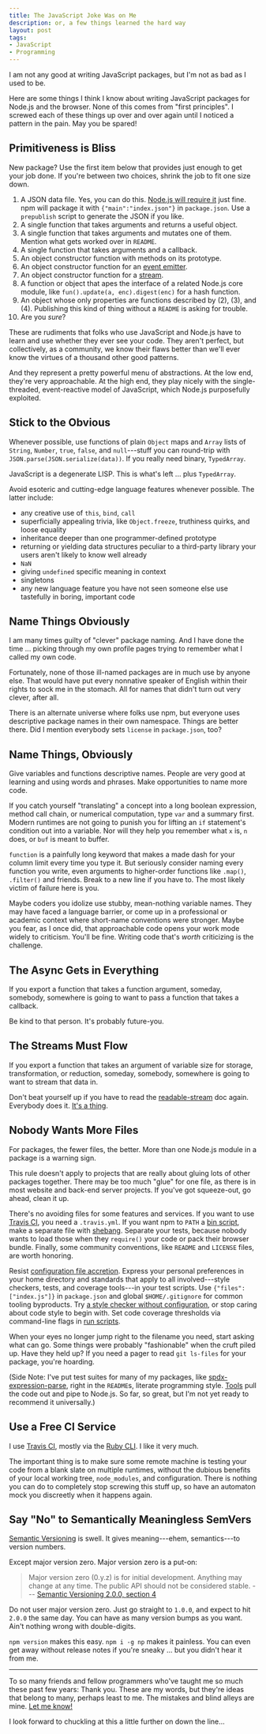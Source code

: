 ```yaml
---
title: The JavaScript Joke Was on Me
description: or, a few things learned the hard way
layout: post
tags:
- JavaScript
- Programming
---
```

I am not any good at writing JavaScript packages, but I'm not as bad as I used to be.

Here are some things I think I know about writing JavaScript packages for Node.js and the browser.  None of this comes from "first principles".  I screwed each of these things up over and over again until I noticed a pattern in the pain.  May you be spared!

<!--jump-->

## Primitiveness is Bliss

New package?  Use the first item below that provides just enough to get your job done.  If you're between two choices, shrink the job to fit one size down.

1. A JSON data file.  Yes, you can do this.  [Node.js will require it][Node.js Modules] just fine.  npm will package it with `{"main":"index.json"}` in `package.json`.  Use a `prepublish` script to generate the JSON if you like.
2. A single function that takes arguments and returns a useful object.
3. A single function that takes arguments and mutates one of them.  Mention what gets worked over in `README`.
4. A single function that takes arguments and a callback.
5. An object constructor function with methods on its prototype.
6. An object constructor function for an [event emitter][EventEmitter].
7. An object constructor function for a [stream][readable-stream].
8. A function or object that apes the interface of a related Node.js core module, like `fun().update(a, enc).digest(enc)` for a hash function.
9. An object whose only properties are functions described by (2), (3), and (4).  Publishing this kind of thing without a `README` is asking for trouble.
10. Are you _sure_?

[Node.js Modules]: https://nodejs.org/api/modules.html

[EventEmitter]: https://nodejs.org/api/events.html

[readable-stream]: https://github.com/nodejs/readable-stream

These are rudiments that folks who use JavaScript and Node.js have to learn and use whether they ever see your code.  They aren't perfect, but collectively, as a community, we know their flaws better than we'll ever know the virtues of a thousand other good patterns.

And they represent a pretty powerful menu of abstractions.  At the low end, they're very approachable.  At the high end, they play nicely with the single-threaded, event-reactive model of JavaScript, which Node.js purposefully exploited.

## Stick to the Obvious

Whenever possible, use functions of plain `Object` maps and `Array` lists of `String`, `Number`, `true`, `false`, and `null`---stuff you can round-trip with `JSON.parse(JSON.serialize(data))`.  If you really need binary, `TypedArray`.

JavaScript is a degenerate LISP.  This is what's left ... plus `TypedArray`.

Avoid esoteric and cutting-edge language features whenever possible.  The latter include:

- any creative use of `this`, `bind`, `call`
- superficially appealing trivia, like `Object.freeze`, truthiness quirks, and loose equality
- inheritance deeper than one programmer-defined prototype
- returning or yielding data structures peculiar to a third-party library your users aren't likely to know well already
- `NaN`
- giving `undefined` specific meaning in context
- singletons
- any new language feature you have not seen someone else use tastefully in boring, important code

## Name Things Obviously

I am many times guilty of "clever" package naming.  And I have done the time ... picking through my own profile pages trying to remember what I called my own code.

Fortunately, none of those ill-named packages are in much use by anyone else.  That would have put every nonnative speaker of English within their rights to sock me in the stomach.  All for names that didn't turn out very clever, after all.

There is an alternate universe where folks use npm, but everyone uses descriptive package names in their own namespace.  Things are better there.  Did I mention everybody sets `license` in `package.json`, too?

## Name Things, Obviously

Give variables and functions descriptive names.  People are very good at learning and using words and phrases.  Make opportunities to name more code.

If you catch yourself "translating" a concept into a long boolean expression, method call chain, or numerical computation, type `var` and a summary first.  Modern runtimes are not going to punish you for lifting an `if` statement's condition out into a variable.  Nor will they help you remember what `x` is, `n` does, or `buf` is meant to buffer.

`function` is a painfully long keyword that makes a made dash for your column limit every time you type it.  But seriously consider naming every function you write, even arguments to higher-order functions like `.map()`, `.filter()` and friends.  Break to a new line if you have to.  The most likely victim of failure here is you.

Maybe coders you idolize use stubby, mean-nothing variable names.  They may have faced a language barrier, or come up in a professional or academic context where short-name conventions were stronger. Maybe you fear, as I once did, that approachable code opens your work mode widely to criticism.  You'll be fine.  Writing code that's _worth_ criticizing is the challenge.

## The Async Gets in Everything

If you export a function that takes a function argument, someday, somebody, somewhere is going to want to pass a function that takes a callback.

Be kind to that person.  It's probably future-you.

## The Streams Must Flow

If you export a function that takes an argument of variable size for storage, transformation, or reduction, someday, somebody, somewhere is going to want to stream that data in.

Don't beat yourself up if you have to read the [readable-stream] doc again.  Everybody does it.  [It's a thing][streams-wg].

[streams-wg]: https://nodejs.org/en/about/working-groups/#streams

## Nobody Wants More Files

For packages, the fewer files, the better.  More than one Node.js module in a package is a warning sign.

This rule doesn't apply to projects that are really about gluing lots of other packages together.  There may be too much "glue" for one file, as there is in most website and back-end server projects.  If you've got squeeze-out, go ahead, clean it up.

There's no avoiding files for some features and services.  If you want to use [Travis CI], you need a `.travis.yml`.  If you want npm to `PATH` a [bin script], make a separate file with [shebang].  Separate your tests, because nobody wants to load those when they `require()` your code or pack their browser bundle.  Finally, some community conventions, like `README` and `LICENSE` files, are worth honoring.

[shebang]: https://en.wikipedia.org/wiki/Shebang_(Unix)

[Travis CI]: https://travis-ci.org

[bin script]: https://docs.npmjs.com/files/package.json#bin

Resist [configuration file accretion][deflect].  Express your personal preferences in your home directory and standards that apply to all involved---style checkers, tests, and coverage tools---in your test scripts.  Use `{"files":["index.js"]}` in `package.json` and global `$HOME/.gitignore` for common tooling byproducts.  Try [a style checker without configuration][standard], or stop caring about code style to begin with.  Set code coverage thresholds via command-line flags in [run scripts].

[deflect]: https://github.com/kemitchell/deflect.js

When your eyes no longer jump right to the filename you need, start asking what can go.  Some things were probably "fashionable" when the cruft piled up.  Have they held up?  If you need a pager to read `git ls-files` for your package, you're hoarding.

[standard]: https://www.npmjs.com/package/standard

[run scripts]: https://docs.npmjs.com/cli/run-script

(Side Note:  I've put test suites for many of my packages, like [spdx-expression-parse], right in the `README`s, literate programming style.  [Tools][defence-cli] pull the code out and pipe to Node.js.  So far, so great, but I'm not yet ready to recommend it universally.)

[spdx-expression-parse]: https://www.npmjs.com/package/spdx-expression-parse

[defence-cli]: https://www.npmjs.com/package/defence-cli

## Use a Free CI Service

I use [Travis CI], mostly via the [Ruby CLI].  I like it very much.

[Ruby CLI]: https://rubygems.org/gems/travis

The important thing is to make sure some remote machine is testing your code from a blank slate on multiple runtimes, without the dubious benefits of your local working tree, `node_modules`, and configuration.  There is nothing you can do to completely stop screwing this stuff up, so have an automaton mock you discreetly when it happens again.

## Say "No" to Semantically Meaningless SemVers

[Semantic Versioning][semver] is swell.  It gives meaning---ehem, semantics---to version numbers.

Except major version zero.  Major version zero is a put-on:

> Major version zero (0.y.z) is for initial development. Anything may change at any time. The public API should not be considered stable. --- [Semantic Versioning 2.0.0, section 4][semver]

[semver]: http://semver.org/

Do not user major version zero.  Just go straight to `1.0.0`, and expect to hit `2.0.0` the same day.  You can have as many version bumps as you want.  Ain't nothing wrong with double-digits.

`npm version` makes this easy. `npm i -g np` makes it painless.  You can even get away without release notes if you're sneaky ... but you didn't hear it from me.

---

To so many friends and fellow programmers who've taught me so much these past few years: Thank you.  These are my words, but they're ideas that belong to many, perhaps least to me.  The mistakes and blind alleys are mine.  [Let me know!](https://twitter.com/kemitchell)

I look forward to chuckling at this a little further on down the line...
